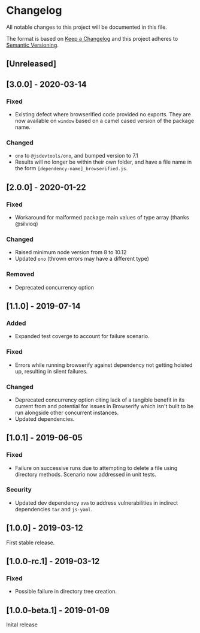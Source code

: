 # Changelog

All notable changes to this project will be documented in this file.

The format is based on [Keep a Changelog](http://keepachangelog.com/en/1.0.0/)
and this project adheres to [Semantic Versioning](http://semver.org/spec/v2.0.0.html).

## [Unreleased]

## [3.0.0] - 2020-03-14

### Fixed
- Existing defect where browserified code provided no exports. They are now available on `window` based on a camel cased version of the package name.

### Changed
- `ono` to `@jsdevtools/ono`, and bumped version to 7.1
- Results will no longer be within their own folder, and have a file name in the form `[dependency-name]_browserified.js`.

## [2.0.0] - 2020-01-22

### Fixed
- Workaround for malformed package main values of type array (thanks @silvioq)

### Changed
- Raised minimum node version from 8 to 10.12
- Updated `ono` (thrown errors may have a different type)

### Removed
- Deprecated concurrency option

## [1.1.0] - 2019-07-14

### Added
- Expanded test coverge to account for failure scenario.

### Fixed
- Errors while running browserify against dependency not getting hoisted up, resulting in silent failures.

### Changed
- Deprecated concurrency option citing lack of a tangible benefit in its current from and potential for issues in Browserify which isn't built to be run alongside other concurrent instances.
- Updated dependencies.

## [1.0.1] - 2019-06-05

### Fixed
- Failure on successive runs due to attempting to delete a file using directory methods. Scenario now addressed in unit tests.

### Security
- Updated dev dependency `ava` to address vulnerabilities in indirect dependencies `tar` and `js-yaml`.

## [1.0.0] - 2019-03-12

First stable release.

## [1.0.0-rc.1] - 2019-03-12

### Fixed
- Possible failure in directory tree creation.

## [1.0.0-beta.1] - 2019-01-09

Inital release
